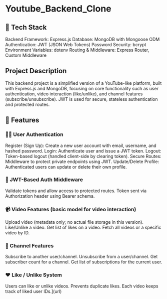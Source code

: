 # Youtube_Backend_Clone
## 🔧 Tech Stack
Backend Framework: Express.js
Database: MongoDB with Mongoose ODM
Authentication: JWT (JSON Web Tokens)
Password Security: bcrypt
Environment Variables: dotenv
Routing & Middleware: Express Router, Custom Middleware

## Project Description
This backend project is a simplified version of a YouTube-like platform, built with Express.js and MongoDB, focusing on core functionality such as user authentication, video interaction (like/unlike), and channel features (subscribe/unsubscribe). JWT is used for secure, stateless authentication and protected routes.

## 📂 Features
### 🧑‍💻 User Authentication
Register (Sign Up): Create a new user account with email, username, and hashed password.
Login: Authenticate user and issue a JWT token.
Logout: Token-based logout (handled client-side by clearing token).
Secure Routes: Middleware to protect private endpoints using JWT.
Update/Delete Profile: Authenticated users can update or delete their own profile.

### 🔐 JWT-Based Auth Middleware
Validate tokens and allow access to protected routes.
Token sent via Authorization header using Bearer schema.

### 📹 Video Features (basic model for video interaction)
Upload video (metadata only; no actual file storage in this version).
Like/Unlike a video.
Get list of likes on a video.
Fetch all videos or a specific video by ID.

### 📢 Channel Features
Subscribe to another user/channel.
Unsubscribe from a user/channel.
Get subscriber count for a channel.
Get list of subscriptions for the current user.

### ❤️ Like / Unlike System
Users can like or unlike videos.
Prevents duplicate likes.
Each video keeps track of liked user IDs.](url)
